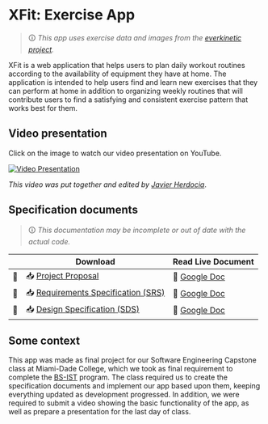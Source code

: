 # XFit: Exercise App

> 🛈 _This app uses exercise data and images from the [everkinetic project][everkinetic]._

XFit is a web application that helps users to plan daily workout routines according to the availability of equipment they have at home. The application is intended to help users find and learn new exercises that they can perform at home in addition to organizing weekly routines that will contribute users to find a satisfying and consistent exercise pattern that works best for them.

## Video presentation

Click on the image to watch our video presentation on YouTube.

[![Video Presentation](doc/image/search-exercise-text.gif)](https://youtu.be/DOjRybasZpA)

_This video was put together and edited by [Javier Herdocia]_.

## Specification documents

> 🛈 _This documentation may be incomplete or out of date with the actual code._

|               | Download                                             | Read Live Document                     |
| ------------- | ---------------------------------------------------- | -------------------------------------- |
| :green_book:  | :inbox_tray: [Project Proposal][pp]                  | :page_facing_up: [Google Doc][doc-pp]  |
| :orange_book: | :inbox_tray: [Requirements Specification (SRS)][srs] | :page_facing_up: [Google Doc][doc-srs] |
| :blue_book:   | :inbox_tray: [Design Specification (SDS)][sds]       | :page_facing_up: [Google Doc][doc-sds] |

[everkinetic]: https://github.com/everkinetic/data
[doc-pp]: https://docs.google.com/document/d/1JU6bUfAJ3WsWc5rTVp8YEJtbf5AVE04W_odEfbsUdvY/edit?usp=sharing
[doc-sds]: https://docs.google.com/document/d/1-kb4zmWbtf8pp8uU-9Csb3VM_Z2sh3j_4M6zP62ttr0/edit?usp=sharing
[doc-srs]: https://docs.google.com/document/d/11eM89-DOmFLD2qMwNy11iA_x2T58mnSzXNiolyt6MYw/edit?usp=sharing
[pp]: https://github.com/reinielfc/xfit/raw/main/doc/ProjectProposal/document.docx
[sds]: https://github.com/reinielfc/xfit/raw/main/doc/SRS-SoftwareRequirementsSpecification/document.docx
[srs]: https://github.com/reinielfc/xfit/raw/main/doc/SDS-SoftwareDesignSpecification.docx
[bs-ist]: https://www.mdc.edu/softwareengineering/
[reiniel fernandez]: https://github.com/reinielfc
[javier herdocia]: https://github.com/JHerdocia112
[mario orellana]: https://github.com/Avelle1
[gustavo zapata]: https://github.com/gustavoza

## Some context

This app was made as final project for our Software Engineering Capstone class at Miami-Dade College, which we took as final requirement to complete the [BS-IST] program. The class required us to create the specification documents and implement our app based upon them, keeping everything updated as development progressed. In addition, we were required to submit a video showing the basic functionality of the app, as well as prepare a presentation for the last day of class.
